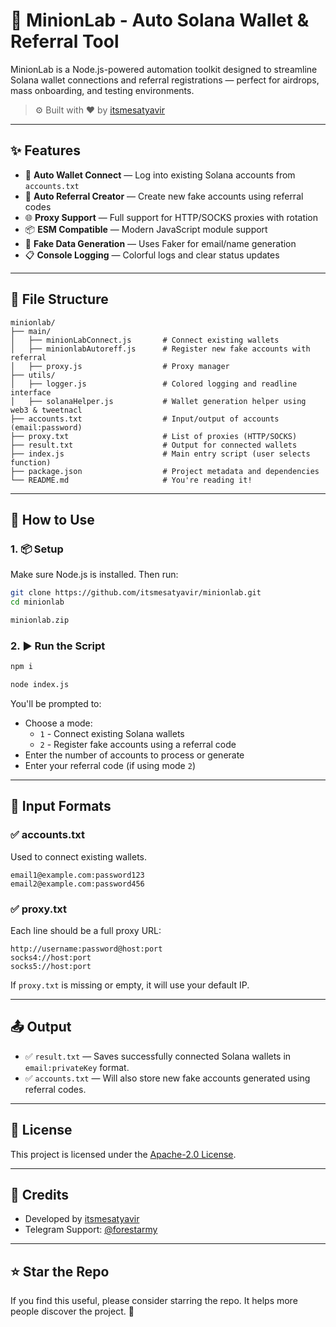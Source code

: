 # 🧠 MinionLab - Auto Solana Wallet & Referral Tool

MinionLab is a Node.js-powered automation toolkit designed to streamline Solana wallet connections and referral registrations — perfect for airdrops, mass onboarding, and testing environments.

> ⚙️ Built with ❤️ by [itsmesatyavir](https://github.com/itsmesatyavir)

---

## ✨ Features

- 🔐 **Auto Wallet Connect** — Log into existing Solana accounts from `accounts.txt`
- 👥 **Auto Referral Creator** — Create new fake accounts using referral codes
- 🌐 **Proxy Support** — Full support for HTTP/SOCKS proxies with rotation
- 📦 **ESM Compatible** — Modern JavaScript module support
- 🧪 **Fake Data Generation** — Uses Faker for email/name generation
- 📋 **Console Logging** — Colorful logs and clear status updates

---

## 📁 File Structure

```
minionlab/
├── main/
│   ├── minionLabConnect.js       # Connect existing wallets
│   ├── minionlabAutoreff.js      # Register new fake accounts with referral
│   ├── proxy.js                  # Proxy manager
├── utils/
│   ├── logger.js                 # Colored logging and readline interface
│   ├── solanaHelper.js           # Wallet generation helper using web3 & tweetnacl
├── accounts.txt                  # Input/output of accounts (email:password)
├── proxy.txt                     # List of proxies (HTTP/SOCKS)
├── result.txt                    # Output for connected wallets
├── index.js                      # Main entry script (user selects function)
├── package.json                  # Project metadata and dependencies
└── README.md                     # You're reading it!
```

---

## 🚀 How to Use

### 1. 📦 Setup 

Make sure Node.js is installed. Then run:

```bash
git clone https://github.com/itsmesatyavir/minionlab.git
cd minionlab
```
```bash
minionlab.zip
```


### 2. ▶️ Run the Script
```bash
npm i
```

```bash
node index.js
```

You'll be prompted to:

- Choose a mode:
  - `1` - Connect existing Solana wallets
  - `2` - Register fake accounts using a referral code
- Enter the number of accounts to process or generate
- Enter your referral code (if using mode `2`)

---

## 🧪 Input Formats

### ✅ accounts.txt

Used to connect existing wallets.

```
email1@example.com:password123
email2@example.com:password456
```

### ✅ proxy.txt

Each line should be a full proxy URL:

```
http://username:password@host:port
socks4://host:port
socks5://host:port
```

If `proxy.txt` is missing or empty, it will use your default IP.

---

## 📤 Output

- ✅ `result.txt` — Saves successfully connected Solana wallets in `email:privateKey` format.
- ✅ `accounts.txt` — Will also store new fake accounts generated using referral codes.

---

## 📄 License

This project is licensed under the [Apache-2.0 License](LICENSE).

---

## 🤝 Credits

- Developed by [itsmesatyavir](https://github.com/itsmesatyavir)
- Telegram Support: [@forestarmy](https://t.me/forestarmy)

---

## ⭐️ Star the Repo

If you find this useful, please consider starring the repo. It helps more people discover the project. 💙
